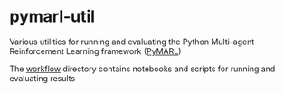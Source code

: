 # pymarl-util
Various utilities for running and evaluating the Python Multi-agent Reinforcement Learning framework
([PyMARL](https://github.com/oxwhirl/pymarl))

The [workflow](./workflow) directory contains notebooks and scripts for running and evaluating results
